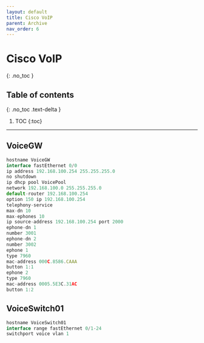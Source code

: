 ```yaml
---
layout: default
title: Cisco VoIP
parent: Archive
nav_order: 6
---
```


# Cisco VoIP
{: .no_toc }

## Table of contents
{: .no_toc .text-delta }

1. TOC
{:toc}

---

## VoiceGW
 ```js
hostname VoiceGW
interface fastEthernet 0/0
ip address 192.168.100.254 255.255.255.0
no shutdown
ip dhcp pool VoicePool
network 192.168.100.0 255.255.255.0
default-router 192.168.100.254
option 150 ip 192.168.100.254
telephony-service
max-dn 10
max-ephones 10
ip source-address 192.168.100.254 port 2000
ephone-dn 1
number 3001
ephone-dn 2
number 3002
ephone 1
type 7960
mac-address 000C.8586.CAAA
button 1:1
ephone 2
type 7960
mac-address 0005.5E3C.31AC
button 1:2
```

## VoiceSwitch01
 ```js
hostname VoiceSwitch01
interface range fastEthernet 0/1-24
switchport voice vlan 1
```